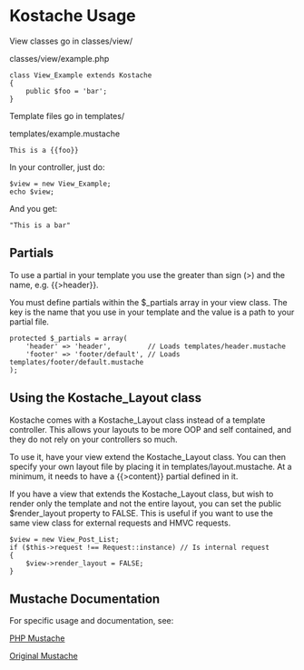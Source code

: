 # Kostache Usage

View classes go in classes/view/

classes/view/example.php

	class View_Example extends Kostache
	{
		public $foo = 'bar';
	}

Template files go in templates/

templates/example.mustache

	This is a {{foo}}

In your controller, just do:

	$view = new View_Example;
	echo $view;

And you get:

	"This is a bar"

## Partials

To use a partial in your template you use the greater than sign (>) and the name, e.g. {{>header}}.

You must define partials within the $_partials array in your view class.  The key is the name that you use in your template and the value is a path to your partial file.

	protected $_partials = array(
		'header' => 'header',         // Loads templates/header.mustache
		'footer' => 'footer/default', // Loads templates/footer/default.mustache
	);

## Using the Kostache_Layout class

Kostache comes with a Kostache_Layout class instead of a template controller. This allows your layouts to be more OOP and self contained, and they do not rely on your controllers so much.

To use it, have your view extend the Kostache_Layout class. You can then specify your own layout file by placing it in templates/layout.mustache. At a minimum, it needs to have a {{>content}} partial defined in it.

If you have a view that extends the Kostache_Layout class, but wish to render only the template and not the entire layout, you can set the public $render_layout property to FALSE.  This is useful if you want to use the same view class for external requests and HMVC requests.


    $view = new View_Post_List;
    if ($this->request !== Request::instance) // Is internal request
    {
        $view->render_layout = FALSE;
    }

## Mustache Documentation

For specific usage and documentation, see:

[PHP Mustache](http://github.com/bobthecow/mustache.php)

[Original Mustache](http://defunkt.github.com/mustache/)